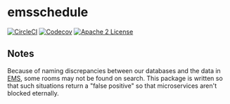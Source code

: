 # emsschedule
[![CircleCI](https://img.shields.io/circleci/project/byuoitav/emsschedule.svg)](https://circleci.com/gh/byuoitav/emsschedule) [![Codecov](https://img.shields.io/codecov/c/github/byuoitav/emsschedule.svg)](https://codecov.io/gh/byuoitav/emsschedule) [![Apache 2 License](https://img.shields.io/hexpm/l/plug.svg)](https://raw.githubusercontent.com/byuoitav/emsschedule/master/LICENSE)

## Notes
Because of naming discrepancies between our databases and the data in [EMS](https://emsweb.byu.edu/VirtualEMS/BrowseForSpace.aspx), some rooms may not be found on search. This package is written so that such situations return a "false positive" so that microservices aren't blocked eternally.
